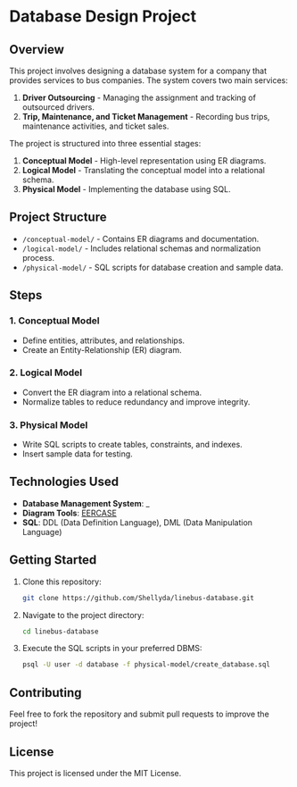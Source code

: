 # Database Design Project

## Overview

This project involves designing a database system for a company that provides services to bus companies. The system covers two main services:

1. **Driver Outsourcing** - Managing the assignment and tracking of outsourced drivers.
2. **Trip, Maintenance, and Ticket Management** - Recording bus trips, maintenance activities, and ticket sales.

The project is structured into three essential stages:

1. **Conceptual Model** - High-level representation using ER diagrams.
2. **Logical Model** - Translating the conceptual model into a relational schema.
3. **Physical Model** - Implementing the database using SQL.

## Project Structure

- `/conceptual-model/` - Contains ER diagrams and documentation.
- `/logical-model/` - Includes relational schemas and normalization process.
- `/physical-model/` - SQL scripts for database creation and sample data.

## Steps

### 1. Conceptual Model

- Define entities, attributes, and relationships.
- Create an Entity-Relationship (ER) diagram.

### 2. Logical Model

- Convert the ER diagram into a relational schema.
- Normalize tables to reduce redundancy and improve integrity.

### 3. Physical Model

- Write SQL scripts to create tables, constraints, and indexes.
- Insert sample data for testing.

## Technologies Used

- **Database Management System**: \_
- **Diagram Tools**: [EERCASE](https://sites.google.com/a/cin.ufpe.br/eercase)
- **SQL**: DDL (Data Definition Language), DML (Data Manipulation Language)

## Getting Started

1. Clone this repository:
   ```sh
   git clone https://github.com/Shellyda/linebus-database.git
   ```
2. Navigate to the project directory:
   ```sh
   cd linebus-database
   ```
3. Execute the SQL scripts in your preferred DBMS:
   ```sh
   psql -U user -d database -f physical-model/create_database.sql
   ```

## Contributing

Feel free to fork the repository and submit pull requests to improve the project!

## License

This project is licensed under the MIT License.
